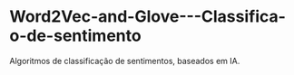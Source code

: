 # Word2Vec-and-Glove---Classifica-o-de-sentimento
Algoritmos de classificação de sentimentos, baseados em IA.
